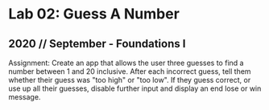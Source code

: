 # Lab 02: Guess A Number

## 2020 // September - Foundations I

Assignment: Create an app that allows the user three guesses to find a number between 1 and 20 inclusive. After each incorrect guess, tell them whether their guess was "too high" or "too low". If they guess correct, or use up all their guesses, disable further input and display an end lose or win message.
